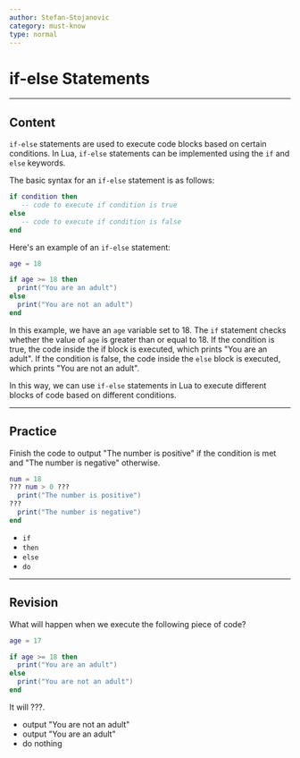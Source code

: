 ```yaml
---
author: Stefan-Stojanovic
category: must-know
type: normal
---
```


# if-else Statements

---
## Content

`if-else` statements are used to execute code blocks based on certain conditions. In Lua, `if-else` statements can be implemented using the `if` and `else` keywords.

The basic syntax for an `if-else` statement is as follows:
```lua
if condition then
   -- code to execute if condition is true
else
   -- code to execute if condition is false
end
```

Here's an example of an `if-else` statement:
```lua
age = 18

if age >= 18 then
  print("You are an adult")
else
  print("You are not an adult")
end

```

In this example, we have an `age` variable set to 18. The `if` statement checks whether the value of `age` is greater than or equal to 18. If the condition is true, the code inside the if block is executed, which prints "You are an adult". If the condition is false, the code inside the `else` block is executed, which prints "You are not an adult".

In this way, we can use `if-else` statements in Lua to execute different blocks of code based on different conditions.

---
## Practice

Finish the code to output "The number is positive" if the condition is met and "The number is negative" otherwise.
```lua
num = 18
??? num > 0 ???
  print("The number is positive")
???
  print("The number is negative")
end

```

- `if`
- `then`
- `else`
- `do`

---
## Revision

What will happen when we execute the following piece of code?
```lua
age = 17

if age >= 18 then
  print("You are an adult")
else
  print("You are not an adult")
end
```

It will ???.

- output "You are not an adult"
- output "You are an adult"
- do nothing
